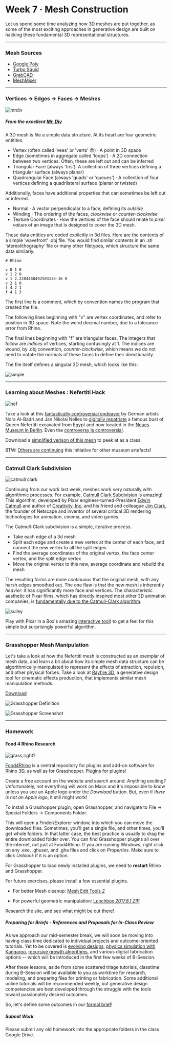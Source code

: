 # Week 7 · Mesh Construction

Let us spend some time analyzing how 3D meshes are put together, as some of the most exciting approaches in generative design are built on hacking these fundamental 3D representational structures. 

-----

### Mesh Sources

- [Google Poly](https://poly.google.com/)
- [Turbo Squid](https://www.myminifactory.com/scantheworld/)
- [GrabCAD](https://grabcad.com/)
- [MeshMixer](http://www.meshmixer.com/)

-----

### Vertices -> Edges -> Faces -> Meshes

![mrdiv](mrdiv.gif) 

##### From the excellent [Mr. Div](https://mrdiv.tumblr.com)

A 3D mesh is file a simple data structure. At its heart are four geometric entitites.

- Vertex (often called 'vees' or 'verts' :rage:) · A point in 3D space
- Edge (sometimes in aggregate called 'loops') · A 2D connection between two vertices. Often, these are left out and can be inferred
- Triangular Face (always 'tris')· A collection of three vertices defining a triangular surface (always planar)
- Quadrangular Face (always 'quads' or 'queues') · A collection of four vertices defining a quadrilateral surface (planar or twisted)

Additionally, faces have additional properties that can sometimes be left out or inferred.

- Normal · A vector perpendicular to a face, defining its *outside*
- Winding · The ordering of the faces, *clockwise* or *counter-clockwise*
- Texture Coordinates · How the vertices of the face should relate to *pixel values* of an image that is designed to cover the 3D mesh.

These data entities are coded explicitly in 3d files. Here are the contents of a simple 'wavefront' .obj file. You would find similar contents in an .stl 'stereolithography' file or many other filetypes, which structure the same data similarly.

```
# Rhino

v 0 1 0
v 1 2 0
v 1 2.220446049250313e-16 0
v 2 1 0
f 4 2 1
f 4 1 3
```

The first line is a comment, which by convention names the program that created the file.

The following lines beginning with "v" are vertex coordinates, and refer to position in 3D space. Note the weird decimal number, due to a tolerance error from Rhino.

The final lines beginning with "f" are triangular faces. The integers that follow are *indices* of vertices, starting confusingly at 1. The indices are wound, by .obj convention, *counter-clockwise*, which means we do not need to notate the normals of these faces to define their directionality.

The file itself defines a singular 3D mesh, which looks like this:

![simple](simple.png)

-----

### Learning about Meshes : Nefertiti Hack

![nef](nef.png)

Take a look at this [fantastically controversial endeavor](http://nefertitihack.alloversky.com) by German artists Nora Al-Badri and Jan Nikolai Nelles to [digitally repatriate](https://ncph.org/history-at-work/repatriation-and-decolonization/) a famous bust of Queen Nefertiti excavated from Egypt and now located in the [Neues Museum in Berlin](https://www.smb.museum/en/museums-institutions/neues-museum/collections-research/about-the-collection.html). Even the [controversy is controversial](https://hyperallergic.com/281739/could-the-nefertiti-scan-be-a-hoax-and-does-that-matter/). 

Download a [simplified verison of this mesh](nefertiti-95reduced.obj) to peek at as a class.

BTW: [Others are continuing](https://www.myminifactory.com/scantheworld/) this initiative for other museum artefacts!

-----

### Catmull Clark Subdivision

![catmull clark](cc.png)

Continuing from our work last week, meshes work very naturally with algorithmic processes. For example, [Catmull Clark Subdivision](https://en.wikipedia.org/wiki/Catmull–Clark_subdivision_surface) is amazing! This algorithm, developed by Pixar engineer-turned-President [Edwin Catmull](https://en.wikipedia.org/wiki/Edwin_Catmull) and author of [Creativity, Inc.](https://www.amazon.com/Creativity-Inc-Overcoming-Unseen-Inspiration-ebook/dp/B00FUZQYBO) and his friend and colleague [Jim Clark](https://en.wikipedia.org/wiki/James_H._Clark), the founder of Netscape and inventor of several critical 3D rendering technologies for animation, cinema, and video games.

The Catmull-Clark subdivision is a simple, iterative process.

- Take each edge of a 3d mesh
- Split each edge and create a new vertex at the center of each face, and connect the new vertex to all the split edges
- Find the average coordinates of the original vertex, the face center vertex, and the split edge vertex
- Move the original vertex to this new, average coordinate and rebuild the mesh

The resulting forms are more *continuous* that the original mesh, with any harsh edges smoothed out. The one flaw is that the new mesh is inherently *heavier*: it has significantly more face and vertices. The characteristic aesthetic of Pixar films, which has directly inspired most other 3D animation companies, is [fundamentally due to the Catmull-Clark algorithm](https://graphics.pixar.com/library/Geri/paper.pdf).

![sulley](subD.jpg)

Play with Pixar in a Box's amazing [interactive tool](https://www.khanacademy.org/partner-content/pixar/modeling-character/modeling-subdivision/p/interactive-subdivision-in-3d)) to get a feel for this simple but surprisingly powerful algorithm.

-----

### Grasshopper Mesh Manipulation

Let's take a look at how the Nefertiti mesh is constructed as an exemplar of mesh data, and learn a bit about how its simple mesh data structure can be algorithmically manipulated to represent the effects of attraction, repulsion, and other physical forces. Take a look at [Rayfire 3D](https://www.youtube.com/watch?v=dzOhI-H3pSk), a generative design tool for cinematic effects production, that implements similar mesh manipulation methods.

[Download](deform-definition.gh)

![Grasshopper Definition](deform-grasshopper.png)

![Grasshopper Screenshot](deform-screenshot.png)

-----

### Homework

#### Food 4 Rhino Research

![grass,right?](rhino.gif)

[Food4Rhino](http://www.food4rhino.com) is a central repository for plugins and add-on software for Rhino 3D, as well as for Grasshopper. Plugins for plugins! 

Create a free account on the website and search around. Anything exciting? Unfortunately, not everything will work on Macs and it's impossible to know unless you see an Apple logo under the *Download* button. But, even if *there is not an Apple logo*, it still might work!

To install a Grasshopper plugin, open Grasshopper, and navigate to File -> Special Folders -> Components Folder.

This will open a Finder/Explorer window, into which you can move the downloaded files. Sometimes, you'll get a single file, and other times, you'll get whole folders. In that latter case, the best practice is usually to drag the entire downloaded folder over. You can find Grasshopper plugins all over the internet, not just at Food4Rhino. If you are running Windows, right click on any .exe, .ghuser, and .gha files and click on *Properties*. Make sure to click *Unblock* if it is an option.

For Grasshopper to load newly installed plugins, we need to **restart** Rhino and Grasshopper. 

For future exercises, please install a few essential plugins.

- For better Mesh cleanup: [Mesh Edit Tools *2*](https://www.food4rhino.com/app/meshedit)

- For powerful geometric manipulation: [Lunchbox *2017.8.1 ZIP*](https://www.food4rhino.com/app/lunchbox#)

Research the site, and see what might be out there! 

##### Preparing for Briefs - References and Proposals for In-Class Review

As we approach our mid-semester break, we will soon be moving into having class time dedicated to individual projects and outcome-oriented tutorials. Yet to be covered is [evolving designs](https://medium.com/generative-design/evolving-design-b0941a17b759), [physics simulation with Kangaroo](https://vimeo.com/user798992), [recursive growth algorithms](https://inconvergent.net/generative/), and various digital fabrication options -- which will be introduced in the first few weeks of B-Session.

After these lessons, aside from some scattered triage tutorials, classtime during B-Session will be available to you as worktime for research, modeling, and preparing files for printing or fabrication. Some additional online tutorials will be recommended weekly, but generative design competencies are best developed through the struggle with the tools toward passionately desired outcomes.

So, let's define some outcomes in our [formal brief](../briefs.md)! 

##### Submit Work

Please submit any old homework into the appropriate folders in the class Google Drive.